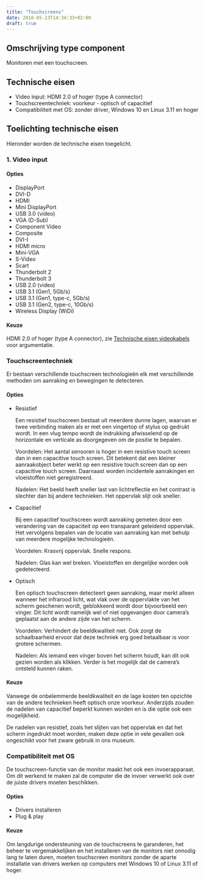 ```yaml
---
title: "Touchscreens"
date: 2018-05-23T14:34:33+02:00
draft: true
---
```


## Omschrijving type component

Monitoren met een touchscreen.

## Technische eisen

* Video input: HDMI 2.0 of hoger (type A connector)
* Touchscreentechniek: voorkeur - optisch of capacitief
* Compatibiliteit met OS: zonder driver, Windows 10 en Linux 3.11 en hoger

## Toelichting technische eisen

Hieronder worden de technische eisen toegelicht.

### 1. Video input

#### Opties

* DisplayPort
* DVI-D
* HDMI
* Mini DisplayPort
* USB 3.0 (video)
* VGA (D-Sub)
* Component Video
* Composite
* DVI-I
* HDMI micro
* Mini-VGA
* S-Video
* Scart
* Thunderbolt 2
* Thunderbolt 3
* USB 2.0 (video)
* USB 3.1 (Gen1, 5Gb/s)
* USB 3.1 (Gen1, type-c, 5Gb/s)
* USB 3.1 (Gen2, type-c, 10Gb/s)
* Wireless Display (WiDi)

#### Keuze

HDMI 2.0 of hoger (type A connector), zie [Technische eisen
videokabels](videokabels.md) voor argumentatie.

### Touchscreentechniek

Er bestaan verschillende touchscreen technologieën elk met verschillende
methoden om aanraking en bewegingen te detecteren.

#### Opties

* Resistief

  Een resistief touchscreen bestaat uit meerdere dunne lagen, waarvan er twee
  verbinding maken als er met een vingertop of stylus op gedrukt wordt. In een
  vlug tempo wordt de indrukking afwisselend op de horizontale en verticale as
  doorgegeven om de positie te bepalen.

  Voordelen: Het aantal sensoren is hoger in een resistive touch screen dan in
  een capacitive touch screen. Dit betekent dat een kleiner aanraakobject beter
  werkt op een resistive touch screen dan op een capacitive touch screen.
  Daarnaast worden incidentele aanrakingen en vloeistoffen niet geregistreerd.

  Nadelen: Het beeld heeft sneller last van lichtreflectie en het contrast is
  slechter dan bij andere technieken. Het oppervlak slijt ook sneller.

* Capacitief

  Bij een capacitief touchscreen wordt aanraking gemeten door een verandering
  van de capaciteit op een transparant geleidend oppervlak. Het vervolgens
  bepalen van de locatie van aanraking kan met behulp van meerdere mogelijke
  technologieën.

  Voordelen: Krasvrij oppervlak. Snelle respons.

  Nadelen: Glas kan wel breken. Vloeistoffen en dergelijke worden ook
  gedetecteerd.

* Optisch

  Een optisch touchscreen detecteert geen aanraking, maar merkt alleen wanneer
  het infrarood licht, wat vlak over de oppervlakte van het scherm geschenen
  wordt, geblokkeerd wordt door bijvoorbeeld een vinger. Dit licht wordt
  namelijk wel of niet opgevangen door camera’s geplaatst aan de andere zijde
  van het scherm.

  Voordelen: Verhindert de beeldkwaliteit niet. Ook zorgt de schaalbaarheid
  ervoor dat deze techniek erg goed betaalbaar is voor grotere schermen.

  Nadelen: Als iemand een vinger boven het scherm houdt, kan dit ook gezien
  worden als klikken. Verder is het mogelijk dat de camera’s ontsteld kunnen
  raken.

#### Keuze

Vanwege de onbelemmerde beeldkwaliteit en de lage kosten ten opzichte van de
andere technieken heeft optisch onze voorkeur. Anderzijds zouden de nadelen van
capacitief beperkt kunnen worden en is die optie ook een mogelijkheid.

De nadelen van resistief, zoals het slijten van het oppervlak en dat het scherm
ingedrukt moet worden, maken deze optie in vele gevallen ook ongeschikt voor het
zware gebruik in ons museum.

### Compatibiliteit met OS

De touchscreen-functie van de monitor maakt het ook een invoerapparaat. Om dit
werkend te maken zal de computer die de invoer verwerkt ook over de juiste
drivers moeten beschikken.

#### Opties

* Drivers installeren
* Plug & play

#### Keuze

Om langdurige ondersteuning van de touchscreens te garanderen, het beheer te
vergemakkelijken en het installeren van de monitors niet onnodig lang te laten
duren, moeten touchscreen monitors zonder de aparte installatie van drivers
werken op computers met Windows 10 of Linux 3.11 of hoger.
